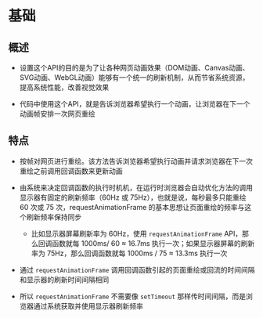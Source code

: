 # 基础

## 概述

+ 设置这个API的目的是为了让各种网页动画效果（DOM动画、Canvas动画、SVG动画、WebGL动画）能够有一个统一的刷新机制，从而节省系统资源，提高系统性能，改善视觉效果

+ 代码中使用这个API，就是告诉浏览器希望执行一个动画，让浏览器在下一个动画帧安排一次网页重绘

## 特点

+ 按帧对网页进行重绘。该方法告诉浏览器希望执行动画并请求浏览器在下一次重绘之前调用回调函数来更新动画

+ 由系统来决定回调函数的执行时机机，在运行时浏览器会自动优化方法的调用显示器有固定的刷新频率（60Hz 或 75Hz），也就是说，每秒最多只能重绘60 次或 75 次，requestAnimationFrame 的基本思想让页面重绘的频率与这个刷新频率保持同步

  + 比如显示器屏幕刷新率为 60Hz，使用 `requestAnimationFrame` API，那么回调函数就每 1000ms/ 60 ≈ 16.7ms 执行一次；如果显示器屏幕的刷新率为 75Hz，那么回调函数就每 1000ms / 75 ≈ 13.3ms 执行一次

+ 通过 `requestAnimationFrame` 调用回调函数引起的页面重绘或回流的时间间隔和显示器的刷新时间间隔相同
+ 所以 `requestAnimationFrame` 不需要像 `setTimeout` 那样传时间间隔，而是浏览器通过系统获取并使用显示器刷新频率
